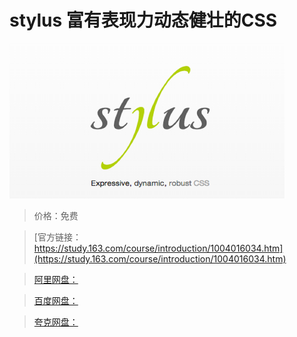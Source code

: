 # stylus 富有表现力动态健壮的CSS

![img](../../../assets/study163/free/DAE595FE3BA283F3F17FE11B9FAFC4D7.png)

> 价格：免费

> [官方链接：https://study.163.com/course/introduction/1004016034.htm](https://study.163.com/course/introduction/1004016034.htm)

> [阿里网盘：]()

> [百度网盘：]()

> [夸克网盘：]()
